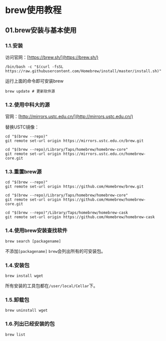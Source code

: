 # brew使用教程
## 01.brew安装与基本使用
### 1.1.安装
访问官网：[https://brew.sh/](https://brew.sh/)
```
/bin/bash -c "$(curl -fsSL https://raw.githubusercontent.com/Homebrew/install/master/install.sh)"
```
运行上面的命令即可安装brew
```
brew update # 更新软件源
```

### 1.2.使用中科大的源
官网：[http://mirrors.ustc.edu.cn/](http://mirrors.ustc.edu.cn/)

替换USTC镜像：
```
cd "$(brew --repo)"
git remote set-url origin https://mirrors.ustc.edu.cn/brew.git
```

```
cd "$(brew --repo)/Library/Taps/homebrew/homebrew-core"
git remote set-url origin https://mirrors.ustc.edu.cn/homebrew-core.git
```

### 1.3.重置brew源
```
cd "$(brew --repo)"
git remote set-url origin https://github.com/Homebrew/brew.git

cd "$(brew --repo)/Library/Taps/homebrew/homebrew-core"
git remote set-url origin https://github.com/Homebrew/homebrew-core.git

cd "$(brew --repo)"/Library/Taps/homebrew/homebrew-cask
git remote set-url origin https://github.com/Homebrew/homebrew-cask
```

### 1.4.使用brew安装查找软件
```
brew search [packagename]
```
不添加``[packagename]`` ``brew``会列出所有的可安装包。

### 1.4.安装包
```
brew install wget
```
所有安装的工具包都在``/user/local/Cellar``下。
### 1.5.卸载包
```
brew uninstall wget
```

### 1.6.列出已经安装的包
```
brew list
```